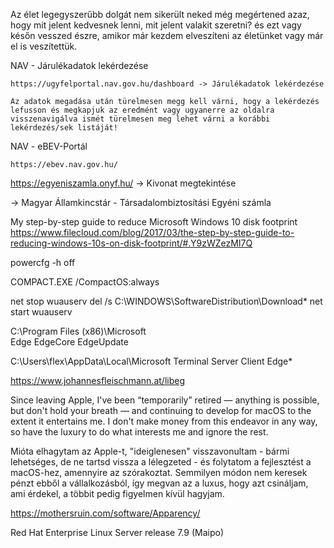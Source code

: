 Az élet legegyszerűbb dolgát nem sikerült neked még megértened azaz, hogy mit jelent kedvesnek lenni, mit jelent valakit szeretni? és ezt vagy későn vesszed észre, amikor már kezdem elveszíteni az életünket vagy már el is veszítettük.

NAV - Járulékadatok lekérdezése

	https://ugyfelportal.nav.gov.hu/dashboard -> Járulékadatok lekérdezése
	
	Az adatok megadása után türelmesen megg kell várni, hogy a lekérdezés lefusson és megkapjuk az eredmént vagy ugyanerre az oldalra visszenavigálva ismét türelmesen meg lehet várni a korábbi lekérdezés/sek listáját! 

NAV - eBEV-Portál

	https://ebev.nav.gov.hu/ 
	
https://egyeniszamla.onyf.hu/ -> Kivonat megtekintése

-> Magyar Államkincstár - Társadalombiztosítási Egyéni számla

My step-by-step guide to reduce Microsoft Windows 10 disk footprint
https://www.filecloud.com/blog/2017/03/the-step-by-step-guide-to-reducing-windows-10s-on-disk-footprint/#.Y9zWZezMI7Q

powercfg -h off

COMPACT.EXE /CompactOS:always

net stop wuauserv
del /s C:\WINDOWS\SoftwareDistribution\Download\*
net start wuauserv

C:\Program Files (x86)\Microsoft\
Edge
EdgeCore
EdgeUpdate

C:\Users\flex\AppData\Local\Microsoft
Terminal Server Client
Edge*

https://www.johannesfleischmann.at/libeg

Since leaving Apple, I've been “temporarily” retired — anything is possible, but don't hold your breath — and continuing to develop for macOS to the extent it entertains me. I don't make money from this endeavor in any way, so have the luxury to do what interests me and ignore the rest.

Mióta elhagytam az Apple-t, "ideiglenesen" visszavonultam - bármi lehetséges, de ne tartsd vissza a lélegzeted - és folytatom a fejlesztést a macOS-hez, amennyire az szórakoztat. Semmilyen módon nem keresek pénzt ebből a vállalkozásból, így megvan az a luxus, hogy azt csináljam, ami érdekel, a többit pedig figyelmen kívül hagyjam.

https://mothersruin.com/software/Apparency/

Red Hat Enterprise Linux Server release 7.9 (Maipo)